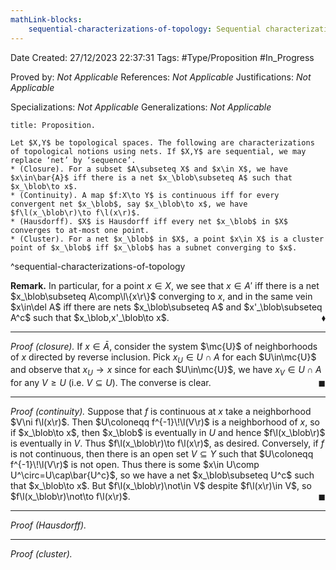 ```yaml
---
mathLink-blocks:
    sequential-characterizations-of-topology: Sequential characterizations of topology
---
```


<div class="topSpace"></div>

Date Created: 27/12/2023 22:37:31
Tags: #Type/Proposition #In_Progress

Proved by: <i>Not Applicable</i>
References: <i>Not Applicable</i>
Justifications: <i>Not Applicable</i>

Specializations: <i>Not Applicable</i>
Generalizations: <i>Not Applicable</i>

``` ad-Proposition
title: Proposition.

Let $X,Y$ be topological spaces. The following are characterizations of topological notions using nets. If $X,Y$ are sequential, we may replace ‘net’ by ‘sequence’.
* (Closure). For a subset $A\subseteq X$ and $x\in X$, we have $x\in\bar{A}$ iff there is a net $x_\blob\subseteq A$ such that $x_\blob\to x$.
* (Continuity). A map $f:X\to Y$ is continuous iff for every convergent net $x_\blob$, say $x_\blob\to x$, we have $f\l(x_\blob\r)\to f\l(x\r)$.
* (Hausdorff). $X$ is Hausdorff iff every net $x_\blob$ in $X$ converges to at-most one point.
* (Cluster). For a net $x_\blob$ in $X$, a point $x\in X$ is a cluster point of $x_\blob$ iff $x_\blob$ has a subnet converging to $x$.

```
^sequential-characterizations-of-topology

<b>Remark.</b> In particular, for a point $x\in X$, we see that $x\in A'$ iff there is a net $x_\blob\subseteq A\comp\l\{x\r\}$ converging to $x$, and in the same vein $x\in\del A$ iff there are nets $x_\blob\subseteq A$ and $x'_\blob\subseteq A^c$ such that $x_\blob,x'_\blob\to x$.<span style="float:right;">$\blacklozenge$</span>

---

<i>Proof (closure).</i> If $x\in\bar{A}$, consider the system $\mc{U}$ of neighborhoods of $x$ directed by reverse inclusion. Pick $x_U\in U\cap A$ for each $U\in\mc{U}$ and observe that $x_U\to x$ since for each $U\in\mc{U}$, we have $x_V\in U\cap A$ for any $V\geq U$ (i.e. $V\subseteq U$). The converse is clear.<span style="float:right;">$\blacksquare$</span>

---

<i>Proof (continuity).</i> Suppose that $f$ is continuous at $x$ take a neighborhood $V\ni f\l(x\r)$. Then $U\coloneqq f^{-1}\!\l(V\r)$ is a neighborhood of $x$, so if $x_\blob\to x$, then $x_\blob$ is eventually in $U$ and hence $f\l(x_\blob\r)$ is eventually in $V$. Thus $f\l(x_\blob\r)\to f\l(x\r)$, as desired. Conversely, if $f$ is not continuous, then there is an open set $V\subseteq Y$ such that $U\coloneqq f^{-1}\!\l(V\r)$ is not open. Thus there is some $x\in U\comp U^\circ=U\cap\bar{U^c}$, so we have a net $x_\blob\subseteq U^c$ such that $x_\blob\to x$. But $f\l(x_\blob\r)\not\in V$ despite $f\l(x\r)\in V$, so $f\l(x_\blob\r)\not\to f\l(x\r)$.<span style="float:right;">$\blacksquare$</span>

---

<i>Proof (Hausdorff).</i> 

---

<i>Proof (cluster).</i> 
